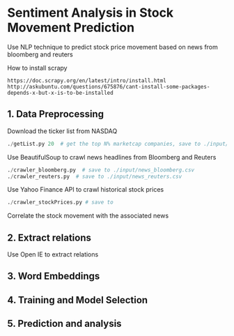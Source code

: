 # Sentiment Analysis in Stock Movement Prediction
Use NLP technique to predict stock price movement based on news from bloomberg and reuters



How to install scrapy
```
https://doc.scrapy.org/en/latest/intro/install.html
http://askubuntu.com/questions/675876/cant-install-some-packages-depends-x-but-x-is-to-be-installed
```

## 1. Data Preprocessing

Download the ticker list from NASDAQ

```python
./getList.py 20  # get the top N% marketcap companies, save to ./input/tickerList.csv
```

Use BeautifulSoup to crawl news headlines from Bloomberg and Reuters

```python
./crawler_bloomberg.py  # save to ./input/news_bloomberg.csv
./crawler_reuters.py  # save to ./input/news_reuters.csv
```

Use Yahoo Finance API to crawl historical stock prices

```python
./crawler_stockPrices.py # save to 
```

Correlate the stock movement with the associated news

## 2. Extract relations

Use Open IE to extract relations

## 3. Word Embeddings

## 4. Training and Model Selection

## 5. Prediction and analysis
